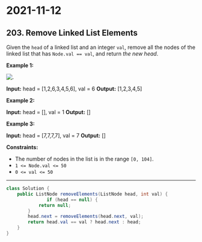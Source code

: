 # 2021-11-12

## 203. Remove Linked List Elements

Given the `head` of a linked list and an integer `val`, remove all the nodes of the linked list that has `Node.val == val`, and return _the new head_.

**Example 1:**

![.](https://assets.leetcode.com/uploads/2021/03/06/removelinked-list.jpg)

**Input:** head = \[1,2,6,3,4,5,6\], val = 6
**Output:** \[1,2,3,4,5\]

**Example 2:**

**Input:** head = \[\], val = 1
**Output:** \[\]

**Example 3:**

**Input:** head = \[7,7,7,7\], val = 7
**Output:** \[\]

**Constraints:**

- The number of nodes in the list is in the range `[0, 104]`.
- `1 <= Node.val <= 50`
- `0 <= val <= 50`

---

```java
class Solution {
    public ListNode removeElements(ListNode head, int val) {
               if (head == null) {
            return null;
        }
        head.next = removeElements(head.next, val);
        return head.val == val ? head.next : head;
    }
}
```
